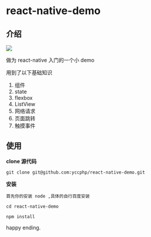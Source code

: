 # react-native-demo

## 介绍

<img src="http://p1.bpimg.com/4851/64bf4ec77287a729.gif">


做为 react-native 入门的一个小 demo


用到了以下基础知识

1. 组件
2. state
3. flexbox
4. ListView
5. 网络请求
6. 页面跳转
7. 触摸事件


## 使用

**clone 源代码**

    git clone git@github.com:yccphp/react-native-demo.git


**安装**

`首先你的安装 node ,具体的自行百度安装`

```
cd react-native-demo

npm install

```


happy ending.
